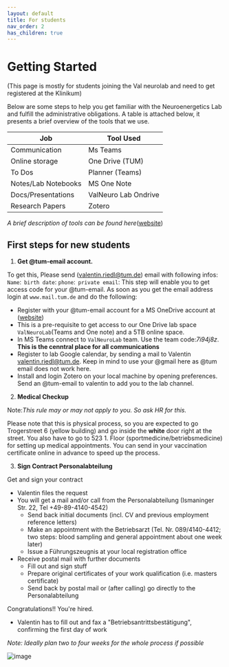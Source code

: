 ```yaml
---
layout: default
title: For students
nav_order: 2
has_children: true
---
```


# Getting Started

(This page is mostly for students joining the Val neurolab and need to get registered at the Klinikum)

 Below are some steps to help you get familiar with the Neuroenergetics Lab and fulfill the administrative obligations. A table is attached below, it presents a brief overview of the tools that we use.

| Job                 | Tool Used           |
| ------------------- | ------------------- |
| Communication       | Ms Teams            |
| Online storage      | One Drive (TUM)     |
| To Dos              | Planner (Teams)     |
| Notes/Lab Notebooks | MS One Note         |
| Docs/Presentations  | ValNeuro Lab Ondrive|
| Research Papers     | Zotero              |

_A brief description of tools can be found here_([website](https://tumde.sharepoint.com/sites/ValNeuroLab/Shared%20Documents/Forms/AllItems.aspx?id=%2Fsites%2FValNeuroLab%2FShared%20Documents%2FGeneral%2F%5Fnotes%20for%20new%20staff%2FFirst%5Fsteps%5F4%5Fnew%5Fstudents%5F1120%2Epdf&parent=%2Fsites%2FValNeuroLab%2FShared%20Documents%2FGeneral%2F%5Fnotes%20for%20new%20staff&p=true&ga=1))



## First steps for new students



1. **Get @tum-email account.**

To get this, Please send (valentin.riedl@tum.de) email with following infos: 
``Name``:  
``birth date``: 
``phone``:  
``private email``: 
This step will enable you to get access code for your @tum-email. As soon as you get the email address login at `www.mail.tum.de` and do the following:
- Register with your @tum-email account for a MS OneDrive account at ([website](https://www/microsoft.com/de-de/education/products/office))
- This is a pre-requisite to get access to our One Drive lab space ``ValNeuroLab``(Teams and One note) and a 5TB online space.
- In MS Teams connect to ``ValNeuroLab`` team. Use the team code:*7i94j8z*. **This is the cenntral place for all communications**
- Register to lab Google calendar, by sending a mail to Valentin <valentin.riedl@tum.de>. Keep in mind to use your @gmail here as @tum email does not work here.
- Install and login Zotero on your local machine by opening preferences. Send an @tum-email to valentin to add you to the lab channel.



2. **Medical Checkup**

Note:_This rule may or may not apply to you. So ask HR for this._

Please note that this is physical process, so you are expected to go Trogerstreet 6 (yellow building) and go inside the **white** door right at the street. You also have to go to 523 1. Floor (sportmedicine/betriebsmedicine) for setting up medical appointments. You can send in your vaccination certificate online in advance to speed up the process. 



3. **Sign Contract Personalabteilung**

Get and sign your contract 
- Valentin files the request 
- You will get a mail and/or call from the Personalabteilung (Ismaninger Str. 22, Tel +49-89-4140-4542) 
    - Send back initial documents (incl. CV and previous employment reference letters) 
    - Make an appointment with the Betriebsarzt (Tel. Nr. 089/4140-4412; two steps: blood sampling and general appointment about one week later) 
    - Issue a Führungszeugnis at your local registration office 
- Receive postal mail with further documents 
    - Fill out and sign stuff 
    - Prepare original certificates of your work qualification (i.e. masters certificate) 
    - Send back by postal mail or (after calling) go directly to the Personalabteilung 

Congratulations!! You're hired. 

- Valentin has to fill out and fax a "Betriebsantrittsbestätigung", confirming the first day of work 

_Note: Ideally plan two to four weeks for the whole process if possible_


![image](https://user-images.githubusercontent.com/40626584/199732232-2483a82a-4cae-461f-840c-1b2f603b2e64.png)

